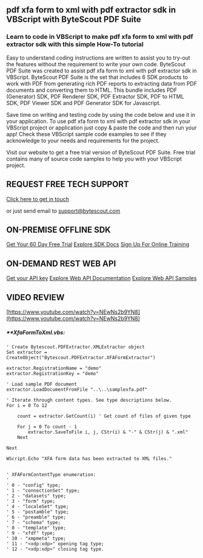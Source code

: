 ## pdf xfa form to xml with pdf extractor sdk in VBScript with ByteScout PDF Suite

### Learn to code in VBScript to make pdf xfa form to xml with pdf extractor sdk with this simple How-To tutorial

Easy to understand coding instructions are written to assist you to try-out the features without the requirement to write your own code. ByteScout PDF Suite was created to assist pdf xfa form to xml with pdf extractor sdk in VBScript. ByteScout PDF Suite is the set that includes 6 SDK products to work with PDF from generating rich PDF reports to extracting data from PDF documents and converting them to HTML. This bundle includes PDF (Generator) SDK, PDF Renderer SDK, PDF Extractor SDK, PDF to HTML SDK, PDF Viewer SDK and PDF Generator SDK for Javascript.

Save time on writing and testing code by using the code below and use it in your application. To use pdf xfa form to xml with pdf extractor sdk in your VBScript project or application just copy & paste the code and then run your app! Check these VBScript sample code examples to see if they acknowledge to your needs and requirements for the project.

Visit our website to get a free trial version of ByteScout PDF Suite. Free trial contains many of source code samples to help you with your VBScript project.

## REQUEST FREE TECH SUPPORT

[Click here to get in touch](https://bytescout.zendesk.com/hc/en-us/requests/new?subject=ByteScout%20PDF%20Suite%20Question)

or just send email to [support@bytescout.com](mailto:support@bytescout.com?subject=ByteScout%20PDF%20Suite%20Question) 

## ON-PREMISE OFFLINE SDK 

[Get Your 60 Day Free Trial](https://bytescout.com/download/web-installer?utm_source=github-readme)
[Explore SDK Docs](https://bytescout.com/documentation/index.html?utm_source=github-readme)
[Sign Up For Online Training](https://academy.bytescout.com/)


## ON-DEMAND REST WEB API

[Get your API key](https://pdf.co/documentation/api?utm_source=github-readme)
[Explore Web API Documentation](https://pdf.co/documentation/api?utm_source=github-readme)
[Explore Web API Samples](https://github.com/bytescout/ByteScout-SDK-SourceCode/tree/master/PDF.co%20Web%20API)

## VIDEO REVIEW

[https://www.youtube.com/watch?v=NEwNs2b9YN8](https://www.youtube.com/watch?v=NEwNs2b9YN8)




<!-- code block begin -->

##### ****XfaFormToXml.vbs:**
    
```
' Create Bytescout.PDFExtractor.XMLExtractor object
Set extractor = CreateObject("Bytescout.PDFExtractor.XFAFormExtractor")

extractor.RegistrationName = "demo"
extractor.RegistrationKey = "demo"

' Load sample PDF document
extractor.LoadDocumentFromFile "..\..\samplexfa.pdf"

' Iterate through content types. See type descriptions below.
For i = 0 To 12 

    count = extractor.GetCount(i) ' Get count of files of given type

    For j = 0 To count - 1
        extractor.SaveToFile i, j, CStr(i) & "-" & CStr(j) & ".xml"
    Next
    
Next

WScript.Echo "XFA form data has been extracted to XML files."


' XFAFormContentType enumeration:
'
' 0 - "config" type;
' 1 - "connectionSet" type;
' 2 - "datasets" type;
' 3 - "form" type;
' 4 - "localeSet" type;
' 5 - "postamble" type;
' 6 - "preamble" type;
' 7 - "schema" type;
' 8 - "template" type;
' 9 - "xfdf" type;
' 10 - "xmpmeta" type;
' 11 - "<xdp:xdp>" opening tag type;
' 12 - "<xdp:xdp>" closing tag type.

```

<!-- code block end -->